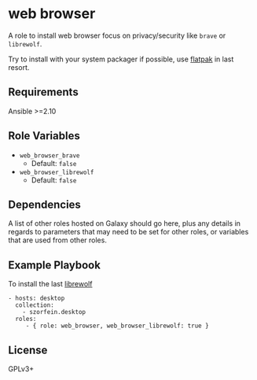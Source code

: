 web browser
===========

A role to install web browser focus on privacy/security like `brave` or `librewolf`.

Try to install with your system packager if possible, use [flatpak](https://www.flatpak.org/) in last resort.

Requirements
------------

Ansible >=2.10

Role Variables
--------------

- `web_browser_brave`
  - Default: `false`
- `web_browser_librewolf`
  - Default: `false`

Dependencies
------------

A list of other roles hosted on Galaxy should go here, plus any details in regards to parameters that may need to be set for other roles, or variables that are used from other roles.

Example Playbook
----------------

To install the last [librewolf](https://librewolf.net/)

    - hosts: desktop
      collection:
        - szorfein.desktop
      roles:
         - { role: web_browser, web_browser_librewolf: true }

License
-------

GPLv3+
